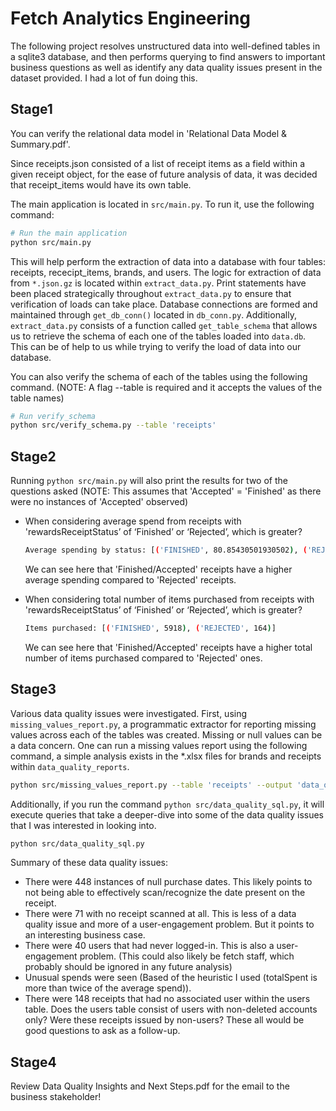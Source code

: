 # Fetch Analytics Engineering
The following project resolves unstructured data into well-defined tables in a sqlite3 database, and then performs querying to find answers to important business questions as well as identify any data quality issues present in the dataset provided. I had a lot of fun doing this.

## Stage1
You can verify the relational data model in 'Relational Data Model & Summary.pdf'.

Since receipts.json consisted of a list of receipt items as a field within a given receipt object, for the ease of future analysis of data, it was decided that receipt_items would have its own table.

The main application is located in `src/main.py`. To run it, use the following command:

```bash
# Run the main application
python src/main.py
```
This will help perform the extraction of data into a database with four tables: receipts, rececipt_items, brands, and users. The logic for extraction of data from `*.json.gz` is located within `extract_data.py`. Print statements have been placed strategically throughout `extract_data.py` to ensure that verification of loads can take place. Database connections are formed and maintained through `get_db_conn()` located in `db_conn.py`. Additionally, `extract_data.py` consists of a function called `get_table_schema` that allows us to retrieve the schema of each one of the tables loaded into `data.db`. This can be of help to us while trying to verify the load of data into our database.

You can also verify the schema of each of the tables using the following command. (NOTE: A flag --table is required and it accepts the values of the table names)
```bash 
# Run verify_schema
python src/verify_schema.py --table 'receipts'
```

## Stage2
Running `python src/main.py` will also print the results for two of the questions asked (NOTE: This assumes that 'Accepted' = 'Finished' as there were no instances of 'Accepted' observed)
  - When considering average spend from receipts with 'rewardsReceiptStatus’ of ‘Finished’ or ‘Rejected’, which is greater?
    ```bash
    Average spending by status: [('FINISHED', 80.85430501930502), ('REJECTED', 23.326056338028184)]
    ```
    We can see here that 'Finished/Accepted' receipts have a higher average spending compared to 'Rejected' receipts.

- When considering total number of items purchased from receipts with 'rewardsReceiptStatus’ of ‘Finished’ or ‘Rejected’, which is greater?
    ```bash
    Items purchased: [('FINISHED', 5918), ('REJECTED', 164)]
    ```
    We can see here that 'Finished/Accepted' receipts have a higher total number of items purchased compared to 'Rejected' ones.

## Stage3
Various data quality issues were investigated. First, using `missing_values_report.py`, a programmatic extractor for reporting missing values across each of the tables was created. Missing or null values can be a 
 data concern. One can run a missing values report using the following command, a simple analysis exists in the *.xlsx files for brands and receipts within `data_quality_reports`.
```bash
python src/missing_values_report.py --table 'receipts' --output 'data_quality_reports/receipts'
```

Additionally, if you run the command `python src/data_quality_sql.py`, it will execute queries that take a deeper-dive into some of the data quality issues that I was interested in looking into.
```bash
python src/data_quality_sql.py
```
Summary of these data quality issues:
- There were 448 instances of null purchase dates. This likely points to not being able to effectively scan/recognize the date present on the receipt.
- There were 71 with no receipt scanned at all. This is less of a data quality issue and more of a user-engagement problem. But it points to an interesting business case.
- There were 40 users that had never logged-in. This is also a user-engagement problem. (This could also likely be fetch staff, which probably should be ignored in any future analysis)
- Unusual spends were seen (Based of the heuristic I used (totalSpent is more than twice of the average spend)).
- There were 148 receipts that had no associated user within the users table. Does the users table consist of users with non-deleted accounts only? Were these receipts issued by non-users? These all would be good questions to ask as a follow-up.

## Stage4
Review Data Quality Insights and Next Steps.pdf for the email to the business stakeholder! 
